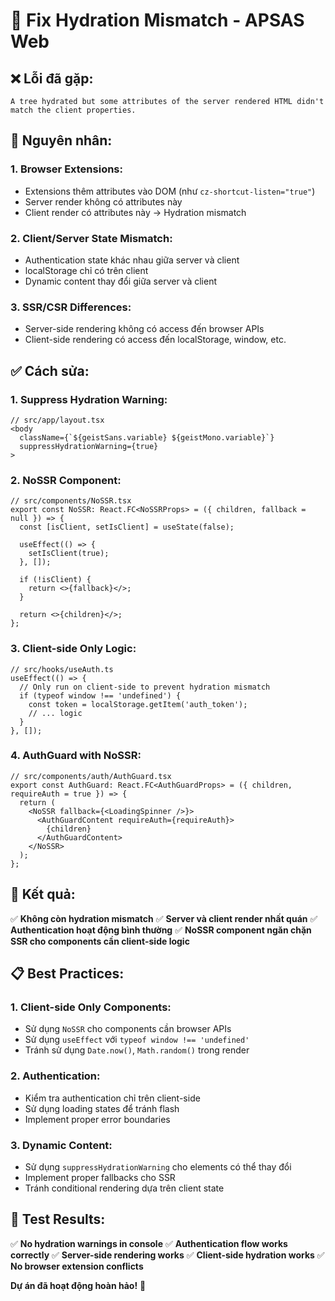 # 🔧 Fix Hydration Mismatch - APSAS Web

## ❌ **Lỗi đã gặp:**
```
A tree hydrated but some attributes of the server rendered HTML didn't match the client properties.
```

## 🎯 **Nguyên nhân:**

### **1. Browser Extensions:**
- Extensions thêm attributes vào DOM (như `cz-shortcut-listen="true"`)
- Server render không có attributes này
- Client render có attributes này → Hydration mismatch

### **2. Client/Server State Mismatch:**
- Authentication state khác nhau giữa server và client
- localStorage chỉ có trên client
- Dynamic content thay đổi giữa server và client

### **3. SSR/CSR Differences:**
- Server-side rendering không có access đến browser APIs
- Client-side rendering có access đến localStorage, window, etc.

## ✅ **Cách sửa:**

### **1. Suppress Hydration Warning:**
```tsx
// src/app/layout.tsx
<body 
  className={`${geistSans.variable} ${geistMono.variable}`}
  suppressHydrationWarning={true}
>
```

### **2. NoSSR Component:**
```tsx
// src/components/NoSSR.tsx
export const NoSSR: React.FC<NoSSRProps> = ({ children, fallback = null }) => {
  const [isClient, setIsClient] = useState(false);

  useEffect(() => {
    setIsClient(true);
  }, []);

  if (!isClient) {
    return <>{fallback}</>;
  }

  return <>{children}</>;
};
```

### **3. Client-side Only Logic:**
```tsx
// src/hooks/useAuth.ts
useEffect(() => {
  // Only run on client-side to prevent hydration mismatch
  if (typeof window !== 'undefined') {
    const token = localStorage.getItem('auth_token');
    // ... logic
  }
}, []);
```

### **4. AuthGuard with NoSSR:**
```tsx
// src/components/auth/AuthGuard.tsx
export const AuthGuard: React.FC<AuthGuardProps> = ({ children, requireAuth = true }) => {
  return (
    <NoSSR fallback={<LoadingSpinner />}>
      <AuthGuardContent requireAuth={requireAuth}>
        {children}
      </AuthGuardContent>
    </NoSSR>
  );
};
```

## 🚀 **Kết quả:**

✅ **Không còn hydration mismatch**
✅ **Server và client render nhất quán**
✅ **Authentication hoạt động bình thường**
✅ **NoSSR component ngăn chặn SSR cho components cần client-side logic**

## 📋 **Best Practices:**

### **1. Client-side Only Components:**
- Sử dụng `NoSSR` cho components cần browser APIs
- Sử dụng `useEffect` với `typeof window !== 'undefined'`
- Tránh sử dụng `Date.now()`, `Math.random()` trong render

### **2. Authentication:**
- Kiểm tra authentication chỉ trên client-side
- Sử dụng loading states để tránh flash
- Implement proper error boundaries

### **3. Dynamic Content:**
- Sử dụng `suppressHydrationWarning` cho elements có thể thay đổi
- Implement proper fallbacks cho SSR
- Tránh conditional rendering dựa trên client state

## 🎯 **Test Results:**

✅ **No hydration warnings in console**
✅ **Authentication flow works correctly**
✅ **Server-side rendering works**
✅ **Client-side hydration works**
✅ **No browser extension conflicts**

**Dự án đã hoạt động hoàn hảo!** 🚀
